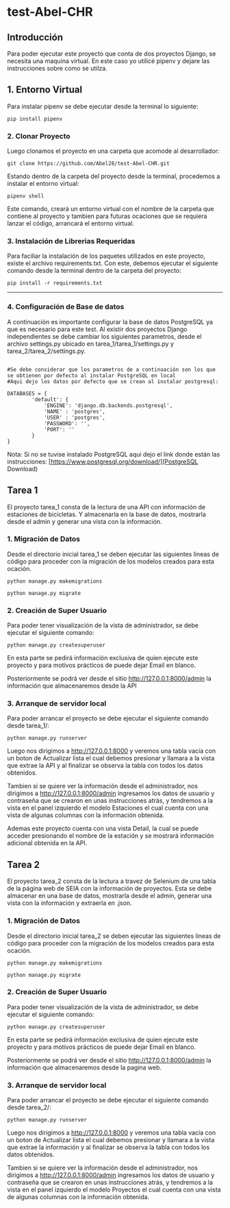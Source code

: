 # test-Abel-CHR

## Introducción

Para poder ejecutar este proyecto que conta de dos proyectos Django, se necesita una maquina virtual. En este caso yo utilicé pipenv y dejare las instrucciones sobre como se utilza.


## 1. Entorno Virtual

Para instalar pipenv se debe ejecutar desde la terminal lo siguiente:

```
pip install pipenv
```

### 2. Clonar Proyecto

Luego clonamos el proyecto en una carpeta que acomode al desarrollador:

```
git clone https://github.com/Abel28/test-Abel-CHR.git
```

Estando dentro de la carpeta del proyecto desde la terminal, procedemos a instalar el entorno virtual:

```
pipenv shell
```

Este comando, creará un entorno virtual con el nombre de la carpeta que contiene al proyecto y tambien para futuras ocaciones que se requiera lanzar el código, arrancará el entorno virtual.

### 3. Instalación de Librerias Requeridas

Para faciliar la instalación de los paquetes utilizados en este proyecto, existe el archivo requirements.txt. Con este, debemos ejecutar el siguiente comando desde la terminal dentro de la carpeta del proyecto:

```
pip install -r requirements.txt
```
---

### 4. Configuración de Base de datos

A continuación es importante configurar la base de datos PostgreSQL ya que es necesario para este test. Al existir dos proyectos Django independientes se debe cambiar los siguientes parametros, desde el archivo settings.py ubicado en tarea_1/tarea_1/settings.py y tarea_2/tarea_2/settings.py.

```

#Se debe considerar que los parametros de a continuación son los que se obtienen por defecto al instalar PostgreSQL en local
#Aqui dejo los datos por defecto que se crean al instalar postgresql:

DATABASES = {
        'default': {
            'ENGINE': 'django.db.backends.postgresql',
            'NAME' : 'postgres',
            'USER' : 'postgres',
            'PASSWORD': '',
            'PORT': ''
        }
}
```

Nota: Si no se tuvise instalado PostgreSQL aqui dejo el link donde están las instrucciones: [https://www.postgresql.org/download/](PostgreSQL Download)

## Tarea 1

El proyecto tarea_1 consta de la lectura de una API con información de estaciones de bicicletas. Y almacenarla en la base de datos, mostrarla desde el admin y generar una vista con la información.

### 1. Migración de Datos

Desde el directorio inicial tarea_1 se deben ejecutar las siguientes lineas de código para proceder con la migración de los modelos creados para esta ocación.

```
python manage.py makemigrations
```

```
python manage.py migrate
```

### 2. Creación de Super Usuario

Para poder tener visualización de la vista de administrador, se debe ejecutar el siguiente comando:

```
python manage.py createsuperuser
```

En esta parte se pedirá información exclusiva de quien ejecute este proyecto y para motivos prácticos de puede dejar Email en blanco.

Posteriormente se podrá ver desde el sitio http://127.0.0.1:8000/admin la información que almacenaremos desde la API

### 3. Arranque de servidor local

Para poder arrancar el proyecto se debe ejecutar el siguiente comando desde tarea_1/:

```
python manage.py runserver
```

Luego nos dirigimos a http://127.0.0.1:8000 y veremos una tabla vacía con un boton de Actualizar lista el cual debemos presionar y llamara a la vista que extrae la API y al finalizar se observa la tabla con todos los datos obtenidos.

Tambien si se quiere ver la información desde el administrador, nos dirigimos a http://127.0.0.1:8000/admin ingresamos los datos de usuario y contraseña que se crearon en unas instrucciones atrás, y tendremos a la vista en el panel izquierdo el modelo Estaciones el cual cuenta con una vista de algunas columnas con la información obtenida.

Ademas este proyecto cuenta con una vista Detail, la cual se puede acceder presionando el nombre de la estación y se mostrará información adicional obtenida en la API.


## Tarea 2

El proyecto tarea_2 consta de la lectura a travez de Selenium de una tabla de la página web de SEIA con la información de proyectos. Esta se debe almacenar en una base de datos, mostrarla desde el admin, generar una vista con la información y extraerla en .json.

### 1. Migración de Datos

Desde el directorio inicial tarea_2 se deben ejecutar las siguientes lineas de código para proceder con la migración de los modelos creados para esta ocación.

```
python manage.py makemigrations
```

```
python manage.py migrate
```

### 2. Creación de Super Usuario

Para poder tener visualización de la vista de administrador, se debe ejecutar el siguiente comando:

```
python manage.py createsuperuser
```

En esta parte se pedirá información exclusiva de quien ejecute este proyecto y para motivos prácticos de puede dejar Email en blanco.

Posteriormente se podrá ver desde el sitio http://127.0.0.1:8000/admin la información que almacenaremos desde la pagina web.

### 3. Arranque de servidor local

Para poder arrancar el proyecto se debe ejecutar el siguiente comando desde tarea_2/:

```
python manage.py runserver
```

Luego nos dirigimos a http://127.0.0.1:8000 y veremos una tabla vacía con un boton de Actualizar lista el cual debemos presionar y llamara a la vista que extrae la información y al finalizar se observa la tabla con todos los datos obtenidos.

Tambien si se quiere ver la información desde el administrador, nos dirigimos a http://127.0.0.1:8000/admin ingresamos los datos de usuario y contraseña que se crearon en unas instrucciones atrás, y tendremos a la vista en el panel izquierdo el modelo Proyectos el cual cuenta con una vista de algunas columnas con la información obtenida.
